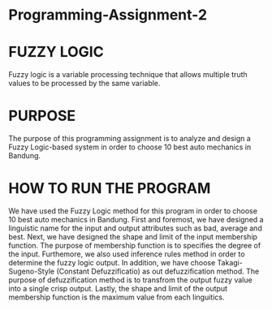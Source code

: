 # Programming-Assignment-2

# FUZZY LOGIC
 Fuzzy logic is a variable processing technique that allows multiple truth values to be processed by the same variable.

# PURPOSE 
The purpose of this programming assignment is to analyze and design a Fuzzy Logic-based system in order to choose 10 best auto mechanics in Bandung. 

# HOW TO RUN THE PROGRAM
We have used the Fuzzy Logic method for this program in order to choose 10 best auto mechanics in Bandung. First and foremost, we have designed a linguistic name for the input and output attributes such as bad, average and best. Next, we have designed the shape and limit of the input membership function. The purpose of membership function is to specifies the degree of the input. Furthemore, we also used inference rules method in order to determine the fuzzy logic output. In addition, we have choose Takagi-Sugeno-Style (Constant Defuzzificatio) as out defuzzification method. The purpose of defuzzification method is to transfrom the output fuzzy value into a single crisp output. Lastly, the shape and limit of the output membership function is the maximum value from each linguitics. 
